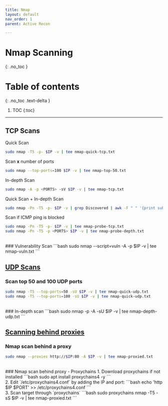 ```yaml
---
title: Nmap
layout: default
nav_order: 1
parent: Active Recon

---
```


# Nmap Scanning
{: .no_toc }

# Table of contents
{: .no_toc .text-delta }
1. TOC
{:toc}

---


## **TCP Scans**
Quick Scan
```bash
sudo nmap -T5 -p- $IP -v | tee nmap-quick-tcp.txt
```

Scan **x** number of ports
```bash
sudo nmap --top-ports=100 $IP -v | tee nmap-top-50.txt
```

In-depth Scan
```bash
sudo nmap -A -p <PORTS> -sV $IP -v | tee nmap-tcp.txt
```

Quick Scan + In-depth Scan
```bash
sudo nmap -Pn -T5 -p- $IP -v | grep Discovered | awk -F " " '{print substr($4,1,length($4)-4)}' | tee ports.txt && sudo nmap -p $(tr '\n' , < ports.txt) -A -Pn $IP -v | tee nmap-depth.txt
```

Scan if ICMP ping is blocked
```bash
sudo nmap -Pn -T5 -p- $IP -v | tee nmap-probe-tcp.txt
sudo nmap -Pn -T5 -p <PORTS> $IP -v | tee nmap-probe-depth.txt
```
<br>
### Vulnerability Scan
```bash
sudo nmap --script=vuln -A -p <PORT> $IP -v | tee nmap-vuln.txt
```

## **<ins>UDP Scans</ins>**
### Scan top 50 and 100 UDP ports
```bash
sudo nmap -T5 --top-ports=50 -sU $IP -v | tee nmap-quick-udp.txt
sudo nmap -T5 --top-ports=100 -sU $IP -v | tee nmap-quick-udp.txt
```
<br>
### In-depth scan
```bash
sudo nmap -p <PORT> -A -sU $IP -v | tee nmap-depth-udp.txt
```

## **<ins>Scanning behind proxies</ins>**
### Nmap scan behind a proxy
```bash
sudo nmap --proxies http://$IP:80 -A $IP -v | tee nmap-proxied.txt
```
<br>
### Nmap scan behind proxy - Proxychains
1. Download proxychains if not installed
```bash
sudo apt install proxychains4 -y 
```
<br>
2. Edit `/etc/proxychains4.conf` by adding the IP and port:
```bash
echo 'http $IP $PORT' >> /etc/proxychains4.conf
```
<br>
3. Scan target through `proxychains`
```bash
sudo proxychains nmap -T5 -sS $IP -v | tee nmap-proxied.txt
```

